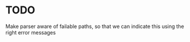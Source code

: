 # TODO

Make parser aware of failable paths, so that we can indicate this using the right error messages
